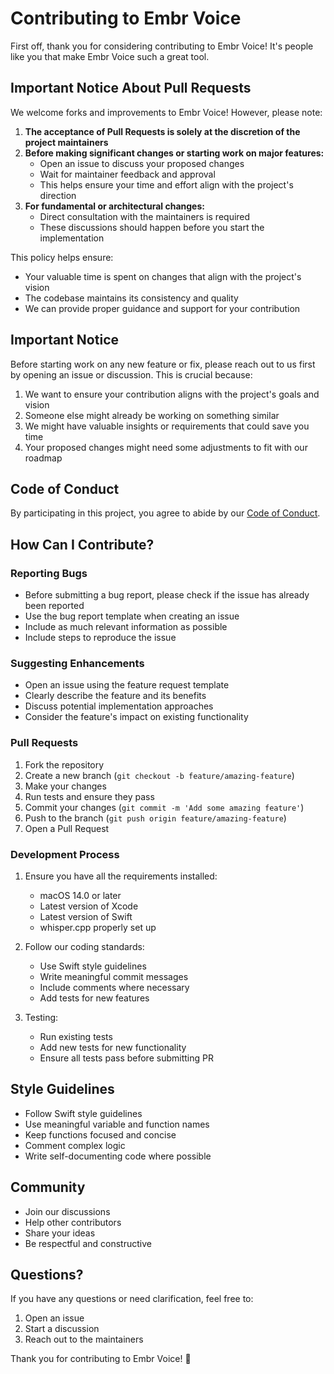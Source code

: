 # Contributing to Embr Voice

First off, thank you for considering contributing to Embr Voice! It's people like you that make Embr Voice such a great tool.

## Important Notice About Pull Requests

We welcome forks and improvements to Embr Voice! However, please note:

1. **The acceptance of Pull Requests is solely at the discretion of the project maintainers**
2. **Before making significant changes or starting work on major features:**
   - Open an issue to discuss your proposed changes
   - Wait for maintainer feedback and approval
   - This helps ensure your time and effort align with the project's direction
3. **For fundamental or architectural changes:**
   - Direct consultation with the maintainers is required
   - These discussions should happen before you start the implementation

This policy helps ensure:
- Your valuable time is spent on changes that align with the project's vision
- The codebase maintains its consistency and quality
- We can provide proper guidance and support for your contribution

## Important Notice

Before starting work on any new feature or fix, please reach out to us first by opening an issue or discussion. This is crucial because:

1. We want to ensure your contribution aligns with the project's goals and vision
2. Someone else might already be working on something similar
3. We might have valuable insights or requirements that could save you time
4. Your proposed changes might need some adjustments to fit with our roadmap

## Code of Conduct

By participating in this project, you agree to abide by our [Code of Conduct](CODE_OF_CONDUCT.md).

## How Can I Contribute?

### Reporting Bugs

- Before submitting a bug report, please check if the issue has already been reported
- Use the bug report template when creating an issue
- Include as much relevant information as possible
- Include steps to reproduce the issue

### Suggesting Enhancements

- Open an issue using the feature request template
- Clearly describe the feature and its benefits
- Discuss potential implementation approaches
- Consider the feature's impact on existing functionality

### Pull Requests

1. Fork the repository
2. Create a new branch (`git checkout -b feature/amazing-feature`)
3. Make your changes
4. Run tests and ensure they pass
5. Commit your changes (`git commit -m 'Add some amazing feature'`)
6. Push to the branch (`git push origin feature/amazing-feature`)
7. Open a Pull Request

### Development Process

1. Ensure you have all the requirements installed:
   - macOS 14.0 or later
   - Latest version of Xcode
   - Latest version of Swift
   - whisper.cpp properly set up

2. Follow our coding standards:
   - Use Swift style guidelines
   - Write meaningful commit messages
   - Include comments where necessary
   - Add tests for new features

3. Testing:
   - Run existing tests
   - Add new tests for new functionality
   - Ensure all tests pass before submitting PR

## Style Guidelines

- Follow Swift style guidelines
- Use meaningful variable and function names
- Keep functions focused and concise
- Comment complex logic
- Write self-documenting code where possible

## Community

- Join our discussions
- Help other contributors
- Share your ideas
- Be respectful and constructive

## Questions?

If you have any questions or need clarification, feel free to:
1. Open an issue
2. Start a discussion
3. Reach out to the maintainers

Thank you for contributing to Embr Voice! 🎉 